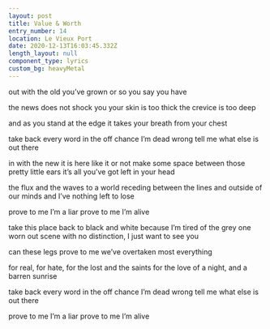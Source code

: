 ```yaml
---
layout: post
title: Value & Worth
entry_number: 14
location: Le Vieux Port
date: 2020-12-13T16:03:45.332Z
length_layout: null
component_type: lyrics
custom_bg: heavyMetal
---
```

out with the old 
you’ve grown 
or so you say you have
 
the news does not shock you 
your skin is too thick 
the crevice is too deep


and as you stand at the edge 
it takes your breath from your chest 



take back every word 
in the off chance I’m dead wrong 
tell me what else is out there
 
in with the new it is here 
like it or not 
make some space between 
those pretty little ears 
it’s all you’ve got left in your head



the flux and the waves to a world receding 
between the lines and outside of our minds 
and I’ve nothing left to lose 



prove to me I’m a liar 
prove to me I’m alive 



take this place back to black and white 
because I’m tired of the grey 
one worn out scene with no distinction,
I just want to see you
 
can these legs prove to me 
we’ve overtaken most everything
 
for real, for hate, 
for the lost and the saints 
for the love of a night, 
and a barren sunrise
 
take back every word 
in the off chance I’m dead wrong 
tell me what else is out there
 
prove to me I’m a liar 
prove to me I’m alive 
